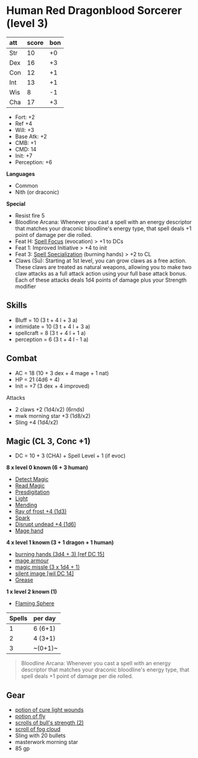 # Human Red Dragonblood Sorcerer (level 3)

|att|score|bon|
|:-|:-|:-|
|Str |10 |+0|
|Dex |16 |+3|
|Con |12 |+1|
|Int |13 |+1|
|Wis |8  |-1|
|Cha |17 |+3|

- Fort: +2
- Ref +4
- Will: +3
- Base Atk: +2
- CMB: +1
- CMD: 14
- Init: +7
- Perception: +6

**Languages**

- Common
- Nith (or draconic)

**Special**

- Resist fire 5
- Bloodline Arcana: Whenever you cast a spell with an energy descriptor that matches your draconic bloodline's energy type, that spell deals +1 point of damage per die rolled.
- Feat H: [Spell Focus](https://www.d20pfsrd.com/feats/general-feats/spell-focus) (evocation) > +1 to DCs
- Feat 1: Improved Initiative > +4 to init
- Feat 3: [Spell Specialization](https://www.d20pfsrd.com/feats/general-feats/spell-specialization/) (burning hands) > +2 to CL
- Claws (Su): Starting at 1st level, you can grow claws as a free action. These claws are treated as natural weapons, allowing you to make two claw attacks as a full attack action using your full base attack bonus. Each of these attacks deals 1d4 points of damage plus your Strength modifier

## Skills

- Bluff = 10 (3 t + 4 l + 3 a)
- intimidate = 10 (3 t + 4 l + 3 a)
- spellcraft = 8 (3 t + 4 l + 1 a)
- perception = 6 (3 t + 4 l - 1 a)

## Combat

- AC = 18 (10 + 3 dex + 4 mage + 1 nat)
- HP = 21 (4d6 + 4)
- Init = +7 (3 dex + 4 improved)

Attacks

- 2 claws +2 (1d4/x2) (6rnds)
- mwk morning star +3 (1d8/x2)
- Sling +4 (1d4/x2)

## Magic (CL 3, Conc +1)

- DC = 10 + 3 (CHA) + Spell Level + 1 (if evoc)

**8 x level 0 known (6 + 3 human)**

- [Detect Magic](http://legacy.aonprd.com/coreRulebook/spells/detectMagic.html#detect-magic)
- [Read Magic](http://legacy.aonprd.com/coreRulebook/spells/readMagic.html#read-magic)
- [Presdigitation](http://legacy.aonprd.com/coreRulebook/spells/prestidigitation.html#prestidigitation)
- [Light](http://legacy.aonprd.com/coreRulebook/spells/light.html#light)
- [Mending](http://legacy.aonprd.com/coreRulebook/spells/mending.html#mending)
- [Ray of frost +4 (1d3)](http://legacy.aonprd.com/coreRulebook/spells/rayOfFrost.html#ray-of-frost)
- [Spark](http://legacy.aonprd.com/advancedPlayersGuide/spells/spark.html#spark-)
- [Disrupt undead +4 (1d6)](http://legacy.aonprd.com/coreRulebook/spells/disruptUndead.html#disrupt-undead)
- [Mage hand](http://legacy.aonprd.com/coreRulebook/spells/mageHand.html#mage-hand)

**4 x level 1 known (3 + 1 dragon + 1 human)**

- [burning hands (3d4 + 3) [ref DC 15]](http://legacy.aonprd.com/coreRulebook/spells/burningHands.html#burning-hands)
- [mage armour](http://legacy.aonprd.com/coreRulebook/spells/mageArmor.html#mage-armor)
- [magic missle (3 x 1d4 + 1)](http://legacy.aonprd.com/coreRulebook/spells/magicMissile.html#magic-missile)
- [silent image [wil DC 14]](http://legacy.aonprd.com/coreRulebook/spells/silentImage.html#silent-image)
- [Grease](http://legacy.aonprd.com/coreRulebook/spells/grease.html#grease)

**1 x level 2 known (1)**

- [Flaming Sphere](http://legacy.aonprd.com/coreRulebook/spells/flamingSphere.html#flaming-sphere)


|Spells|per day|
|:-|:-|
|1|6 (6+1)|
|2|4 (3+1)|
|3|~(0+1)~|

> Bloodline Arcana: Whenever you cast a spell with an energy descriptor that matches your draconic bloodline's energy type, that spell deals +1 point of damage per die rolled.


## Gear
- [potion of cure light wounds](http://legacy.aonprd.com/coreRulebook/spells/cureLightWounds.html#cure-light-wounds)
- [potion of fly](http://legacy.aonprd.com/coreRulebook/spells/fly.html)
- [scrolls of bull's strength (2)](http://legacy.aonprd.com/coreRulebook/spells/bullSStrength.html#bull-s-strength)
- [scroll of fog cloud](http://legacy.aonprd.com/coreRulebook/spells/fogCloud.html)
- Sling with 20 bullets
- masterwork morning star
- 85 gp
